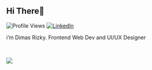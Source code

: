 ## Hi There👋 
![Profile Views](https://komarev.com/ghpvc/?username=dimasrizkym)
[![LinkedIn](https://img.shields.io/badge/--linkedin?label=LinkedIn&logo=LinkedIn&style=social)](https://www.linkedin.com/in/dimasrizky/) 


<p>i’m Dimas Rizky. Frontend Web Dev and UI/UX Designer</p>

<br>
<p align="left">
  <a href="https://skillicons.dev">
    <img src="https://skillicons.dev/icons?i=js,react,nodejs,express,php,laravel,mysql,mongodb,scss,tailwind,bootstrap,vscode,figma" />
  </a>
</p>
